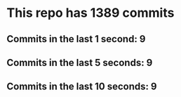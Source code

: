 # This repo has 1389 commits

## Commits in the last 1 second: 9
## Commits in the last 5 seconds: 9
## Commits in the last 10 seconds: 9
